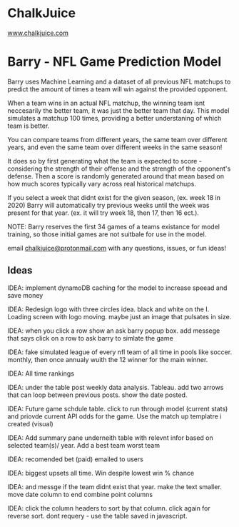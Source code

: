 # ChalkJuice

www.chalkjuice.com 

# Barry - NFL Game Prediction Model 

Barry uses Machine Learning and a dataset of all previous NFL matchups to predict the amount of times a team will win against the provided opponent. 

When a team wins in an actual NFL matchup, the winning team isnt neccesarily the better team, it was just the better team that day. This model simulates a matchup 100 times, providing a better understaning of which team is better. 

You can compare teams from different years, the same team over different years, and even the same team over different weeks in the same season!

It does so by first generating what the team is expected to score - considering the strength of their offense and the strength of the opponent's defense. Then a score is randomly generated around that mean based on how much scores typically vary across real historical matchups. 

If you select a week that didnt exist for the given season, (ex. week 18 in 2020) Barry will automatically try previous weeks until the week was present for that year. (ex. it will try week 18, then 17, then 16 ect.).

NOTE: Barry reserves the first 34 games of a teams existance for model training, so those initial games are not suitbale for use in the model. 

email chalkjuice@protonmail.com with any questions, issues, or fun ideas!

## Ideas

IDEA: implement dynamoDB caching for the model to increase speead and save money 

IDEA: Redesign logo with three circles idea. black and white on the I. Loading screen with logo moving. maybe just an image that pulsates in size. 

IDEA: when you click a row show an ask barry popup box. add messege that says click on a row to ask barry to simlate the game 

IDEA: fake simulated league of every nfl team of all time in pools like soccer. monthly, then once annualy wuith the 12 winner for the main winner. 

IDEA: All time rankings

IDEA: under the table post weekly data analysis. Tableau. add two arrows that can loop between previous posts. show the date posted. 

IDEA: Future game schdule table. click to run through model (current stats) and priovde current API odds for the game. Use the match up templatre i created (visual)

IDEA: Add summary pane underneith table with relevnt infor based on selected team(s)/ year. Add a best team worst team

IDEA: recomended bet (paid) emailed to users

IDEA: biggest upsets all time. Win despite lowest win % chance

IDEA: and messge if the team didnt exist that year. make the text smaller.  move date column to end combine point columns

IDEA: click the column headers to sort by that column. click again for reverse sort. dont requery - use the table saved in javascript. 



